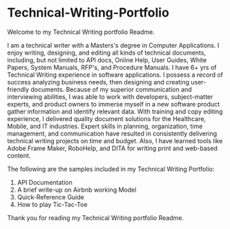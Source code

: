 # Technical-Writing-Portfolio

Welcome to my Technical Writing portfolio Readme.

I am a technical writer with a Masters's degree in Computer Applications.
I enjoy writing, designing, and editing all kinds of technical documents, including,
but not limited to API docs, Online Help, User Guides, White Papers, System Manuals,
RFP's, and Procedure Manuals.
I have 6+ yrs of Technical Writing experience in software applications. I possess a record of success analyzing business needs, then designing and creating user-friendly documents.
Because of my superior communication and interviewing abilities, I was able to work with developers, subject-matter experts, and product owners to immerse myself
in a new software product gather information and identify relevant data.
With training and copy editing experience, I delivered quality document solutions for the Healthcare, Mobile, and IT industries.
Expert skills in planning, organization, time management, and communication have resulted in consistently delivering technical writing projects on time and budget.
Also, I have learned tools like Adobe Frame Maker, RoboHelp, and DITA for
writing print and web-based content.

The following are the samples included in my Technical Writing Portfolio:

1. API Documentation
2. A brief write-up on Airbnb working Model
3. Quick-Reference Guide
4. How to play Tic-Tac-Toe

Thank you for reading my Technical Writing portfolio Readme.

